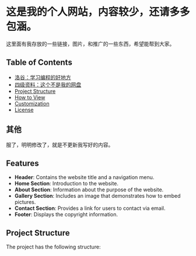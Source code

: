 # 这是我的个人网站，内容较少，还请多多包涵。

这里面有我存放的一些链接，图片，和推广的一些东西，希望能帮到大家。

## Table of Contents
- [洛谷：学习编程的好地方](https://www.luogu.com.cn/)
- [四级资料：这个不是我的网盘](pan.quark.cn/s/9a375a2d1ca1)
- [Project Structure](#project-structure)
- [How to View](#how-to-view)
- [Customization](#customization)
- [License](#license)
## 其他

服了，明明修改了，就是不更新我写好的内容。

## Features

- **Header**: Contains the website title and a navigation menu.
- **Home Section**: Introduction to the website.
- **About Section**: Information about the purpose of the website.
- **Gallery Section**: Includes an image that demonstrates how to embed pictures.
- **Contact Section**: Provides a link for users to contact via email.
- **Footer**: Displays the copyright information.

## Project Structure

The project has the following structure:
